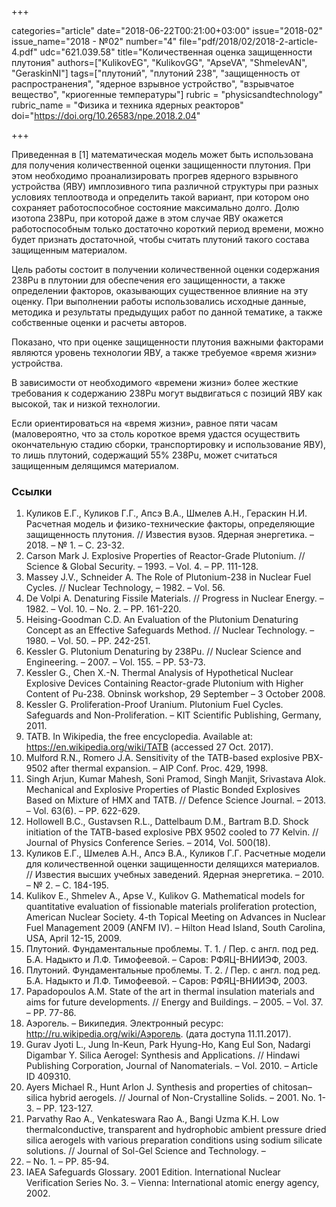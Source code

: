 +++

categories="article"
date="2018-06-22T00:21:00+03:00"
issue="2018-02"
issue_name="2018 - №02"
number="4"
file="pdf/2018/02/2018-2-article-4.pdf"
udc="621.039.58"
title="Количественная оценка защищенности плутония"
authors=["KulikovEG", "KulikovGG", "ApseVA", "ShmelevAN", "GeraskinNI"]
tags=["плутоний", "плутоний 238", "защищенность от распространения", "ядерное взрывное устройство", "взрывчатое вещество", "криогенные температуры"]
rubric = "physicsandtechnology"
rubric_name = "Физика и техника ядерных реакторов"
doi="https://doi.org/10.26583/npe.2018.2.04"

+++

Приведенная в [1] математическая модель может быть использована для получения количественной оценки защищенности плутония. При этом необходимо проанализировать прогрев ядерного взрывного устройства (ЯВУ) имплозивного типа различной структуры при разных условиях теплоотвода и определить такой вариант, при котором оно сохраняет работоспособное состояние максимально долго. Долю изотопа 238Pu, при которой даже в этом случае ЯВУ окажется работоспособным только достаточно короткий период времени, можно будет
признать достаточной, чтобы считать плутоний такого состава защищенным материалом.

Цель работы состоит в получении количественной оценки содержания 238Pu в плутонии для обеспечения его защищенности, а также определении факторов, оказывающих существенное влияние на эту оценку. При выполнении работы использовались исходные данные, методика и результаты предыдущих работ по данной тематике, а также собственные оценки и расчеты авторов.

Показано, что при оценке защищенности плутония важными факторами являются уровень технологии ЯВУ, а также требуемое «время жизни» устройства.

В зависимости от необходимого «времени жизни» более жесткие требования к содержанию 238Pu могут выдвигаться с позиций ЯВУ как высокой, так и низкой технологии.

Если ориентироваться на «время жизни», равное пяти часам (маловероятно, что за столь короткое время удастся осуществить окончательную стадию сборки, транспортировку и использование ЯВУ), то лишь плутоний, содержащий 55% 238Pu, может считаться защищенным делящимся материалом.

### Ссылки

1. Куликов Е.Г., Куликов Г.Г., Апсэ В.А., Шмелев А.Н., Гераскин Н.И. Расчетная модель и физико-технические факторы, определяющие защищенность плутония. // Известия вузов. Ядерная энергетика. – 2018. – № 1. – С. 23-32.
2. Carson Mark J. Explosive Properties of Reactor-Grade Plutonium. // Science & Global Security. – 1993. – Vol. 4. – PP. 111-128.
3. Massey J.V., Schneider A. The Role of Plutonium-238 in Nuclear Fuel Cycles. // Nuclear Technology, – 1982. – Vol. 56.
4. De Volpi A. Denaturing Fissile Materials. // Progress in Nuclear Energy. – 1982. – Vol. 10. – No. 2. – PP. 161-220.
5. Heising-Goodman C.D. An Evaluation of the Plutonium Denaturing Concept as an Effective Safeguards Method. // Nuclear Technology. – 1980. – Vol. 50. – PP. 242-251.
6. Kessler G. Plutonium Denaturing by 238Pu. // Nuclear Science and Engineering. – 2007. – Vol. 155. – PP. 53-73.
7. Kessler G., Chen X.-N. Thermal Analysis of Hypothetical Nuclear Explosive Devices Containing Reactor-grade Plutonium with Higher Content of Pu-238. Obninsk workshop, 29 September – 3 October 2008.
8. Kessler G. Proliferation-Proof Uranium. Plutonium Fuel Cycles. Safeguards and Non-Proliferation. – KIT Scientific Publishing, Germany, 2011.
9. TATB. In Wikipedia, the free encyclopedia. Available at: https://en.wikipedia.org/wiki/TATB (accessed 27 Oct. 2017).
10. Mulford R.N., Romero J.A. Sensitivity of the TATB-based explosive PBX-9502 after thermal expansion. – AIP Conf. Proc. 429, 1998.
11. Singh Arjun, Kumar Mahesh, Soni Pramod, Singh Manjit, Srivastava Alok. Mechanical and Explosive Properties of Plastic Bonded Explosives Based on Mixture of HMX and TATB. // Defence Science Journal. – 2013. – Vol. 63(6). – PP. 622-629.
12. Hollowell B.C., Gustavsen R.L., Dattelbaum D.M., Bartram B.D. Shock initiation of the TATB-based explosive PBX 9502 cooled to 77 Kelvin. // Journal of Physics Conference Series. – 2014, Vol. 500(18).
13. Куликов Е.Г., Шмелев А.Н., Апсэ В.А., Куликов Г.Г. Расчетные модели для количественной оценки защищенности делящихся материалов. // Известия высших учебных заведений. Ядерная энергетика. – 2010. – № 2. – С. 184-195.
14. Kulikov E., Shmelev A., Apse V., Kulikov G. Mathematical models for quantitative evaluation of fissionable materials proliferation protection, American Nuclear Society. 4-th Topical Meeting on Advances in Nuclear Fuel Management 2009 (ANFM IV). – Hilton Head Island, South Carolina, USA, April 12-15, 2009.
15. Плутоний. Фундаментальные проблемы. Т. 1. / Пер. с англ. под ред. Б.А. Надыкто и Л.Ф. Тимофеевой. – Саров: РФЯЦ-ВНИИЭФ, 2003.
16. Плутоний. Фундаментальные проблемы. Т. 2. / Пер. с англ. под ред. Б.А. Надыкто и Л.Ф. Тимофеевой. – Саров: РФЯЦ-ВНИИЭФ, 2003.
17. Papadopoulos A.M. State of the art in thermal insulation materials and aims for future developments. // Energy and Buildings. – 2005. – Vol. 37. – PP. 77-86.
18. Аэрогель. – Википедия. Электронный ресурс: http://ru.wikipedia.org/wiki/Аэрогель. (дата доступа 11.11.2017).
19. Gurav Jyoti L., Jung In-Keun, Park Hyung-Ho, Kang Eul Son, Nadargi Digambar Y. Silica Aerogel: Synthesis and Applications. // Hindawi Publishing Corporation, Journal of Nanomaterials. – Vol. 2010. – Article ID 409310.
20. Ayers Michael R., Hunt Arlon J. Synthesis and properties of chitosan–silica hybrid aerogels. // Journal of Non-Crystalline Solids. – 2001. No. 1-3. – PP. 123-127.
21. Parvathy Rao A., Venkateswara Rao A., Bangi Uzma K.H. Low thermalconductive, transparent and hydrophobic ambient pressure dried silica aerogels with various preparation conditions using sodium silicate solutions. // Journal of Sol-Gel Science and Technology. –
2008. – No. 1. – PP. 85-94.
22. IAEA Safeguards Glossary. 2001 Edition. International Nuclear Verification Series No. 3. – Vienna: International atomic energy agency, 2002.